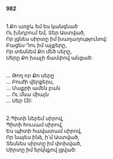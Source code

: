 **982**

\
1.Քո առջև եմ ես կանգնած\
Ու խնդրում եմ, Տեր Աստված,\
Որ լցնես սիրտը իմ խաղաղությունով:\
Բացես Դու իմ աչքերը,\
Որ տեսնեմ Քո մեծ սերը,\
Սերը Քո խաչի ճամփով անցած:

\
 ... Թող որ Քո սերը\
 ... Բուժի վերքերս,\
 ... Մաքրի ամեն բան\
 ... Ու մնա միայն\
 ... Սեր (3):

\
2.Պիտի ներեմ սիրով,\
Պիտի հուսամ սիրով,\
Ես պիտի հավատամ սիրով,\
Որ նայես ինձ, ի՛մ Աստված,\
Տեսնես սիրտը իմ փոխված,\
Սիրտը իմ երկնքով լցված:
